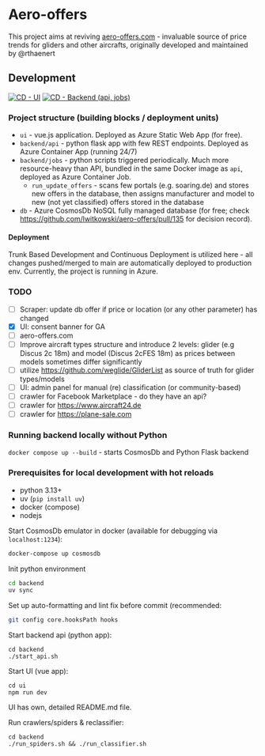 # Aero-offers

This project aims at reviving [aero-offers.com](aero-offers.com) - invaluable source of price trends for gliders and other aircrafts, originally developed and maintained by @rthaenert

## Development

[![CD - UI](https://github.com/lwitkowski/aero-offers/actions/workflows/cd-ui.yaml/badge.svg)](https://github.com/lwitkowski/aero-offers/actions/workflows/cd-ui.yaml) 
[![CD - Backend (api, jobs)](https://github.com/lwitkowski/aero-offers/actions/workflows/cd-backend.yaml/badge.svg)](https://github.com/lwitkowski/aero-offers/actions/workflows/cd-backend.yaml)

### Project structure (building blocks /  deployment units)

- `ui` - vue.js application. Deployed as Azure Static Web App (for free).
- `backend/api` - python flask app with few REST endpoints. Deployed as Azure Container App (running 24/7) 
- `backend/jobs` - python scripts triggered periodically. Much more resource-heavy than API, bundled in the same Docker image as `api`, deployed as Azure Container Job.
    - `run_update_offers` - scans few portals (e.g. soaring.de) and stores new offers in the database, then assigns manufacturer and model to new (not yet classified) offers stored in the database
- `db` - Azure CosmosDb NoSQL fully managed database (for free; check https://github.com/lwitkowski/aero-offers/pull/135 for decision record).

#### Deployment

Trunk Based Development and Continuous Deployment is utilized here - all changes pushed/merged to main are automatically deployed to production env. Currently, the project is running in Azure.

### TODO
- [ ] Scraper: update db offer if price or location (or any other parameter) has changed
- [x] UI: consent banner for GA
- [ ] aero-offers.com
- [ ] Improve aircraft types structure and introduce 2 levels: glider (e.g Discus 2c 18m) and model (Discus 2cFES 18m) as prices between models sometimes differ significantly
- [ ] utilize https://github.com/weglide/GliderList as source of truth for glider types/models
- [ ] UI: admin panel for manual (re) classification (or community-based)
- [ ] crawler for Facebook Marketplace - do they have an api?
- [ ] crawler for https://www.aircraft24.de
- [ ] crawler for https://plane-sale.com

### Running backend locally without Python
`docker compose up --build` - starts CosmosDb and Python Flask backend

### Prerequisites for local development with hot reloads
- python 3.13+
- uv (`pip install uv`)
- docker (compose)
- nodejs

Start CosmosDb emulator in docker (available for debugging via `localhost:1234`):
```bash
docker-compose up cosmosdb
```

Init python environment
```bash
cd backend
uv sync
```

Set up auto-formatting and lint fix before commit (recommended:
```bash
git config core.hooksPath hooks
```

Start backend api (python app):
```
cd backend
./start_api.sh
```

Start UI (vue app):
```
cd ui
npm run dev
```
UI has own, detailed README.md file.

Run crawlers/spiders & reclassifier:
```
cd backend
./run_spiders.sh && ./run_classifier.sh
```